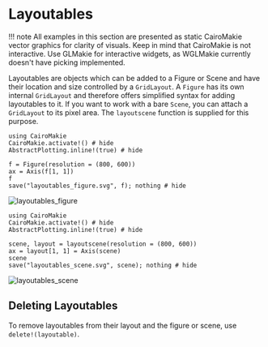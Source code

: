 # Layoutables

!!! note
    All examples in this section are presented as static CairoMakie vector graphics for clarity of visuals.
    Keep in mind that CairoMakie is not interactive.
    Use GLMakie for interactive widgets, as WGLMakie currently doesn't have picking implemented.

Layoutables are objects which can be added to a Figure or Scene and have their location and size controlled by a `GridLayout`.
A `Figure` has its own internal `GridLayout` and therefore offers simplified syntax for adding layoutables to it.
If you want to work with a bare `Scene`, you can attach a `GridLayout` to its pixel area.
The `layoutscene` function is supplied for this purpose.

```@example
using CairoMakie
CairoMakie.activate!() # hide
AbstractPlotting.inline!(true) # hide

f = Figure(resolution = (800, 600))
ax = Axis(f[1, 1])
f
save("layoutables_figure.svg", f); nothing # hide
```

![layoutables_figure](layoutables_figure.svg)

```@example
using CairoMakie
CairoMakie.activate!() # hide
AbstractPlotting.inline!(true) # hide

scene, layout = layoutscene(resolution = (800, 600))
ax = layout[1, 1] = Axis(scene)
scene
save("layoutables_scene.svg", scene); nothing # hide
```

![layoutables_scene](layoutables_scene.svg)


## Deleting Layoutables

To remove layoutables from their layout and the figure or scene, use `delete!(layoutable)`.
